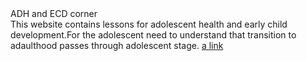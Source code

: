 <html>
  <body>
    <h>ADH and ECD corner</h><br>
    This website contains lessons for adolescent health and early child development.For the adolescent need to understand that transition
    to adaulthood passes through adolescent stage.
    <a href="#">a link</a>
  </body>
</html>
